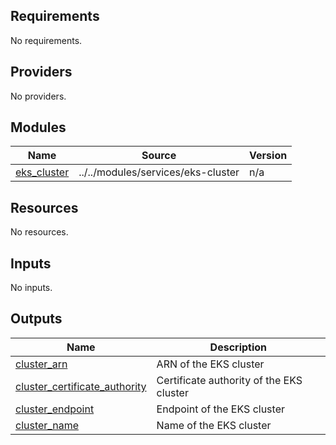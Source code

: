 <!-- BEGIN_TF_DOCS -->
## Requirements

No requirements.

## Providers

No providers.

## Modules

| Name | Source | Version |
|------|--------|---------|
| <a name="module_eks_cluster"></a> [eks\_cluster](#module\_eks\_cluster) | ../../modules/services/eks-cluster | n/a |

## Resources

No resources.

## Inputs

No inputs.

## Outputs

| Name | Description |
|------|-------------|
| <a name="output_cluster_arn"></a> [cluster\_arn](#output\_cluster\_arn) | ARN of the EKS cluster |
| <a name="output_cluster_certificate_authority"></a> [cluster\_certificate\_authority](#output\_cluster\_certificate\_authority) | Certificate authority of the EKS cluster |
| <a name="output_cluster_endpoint"></a> [cluster\_endpoint](#output\_cluster\_endpoint) | Endpoint of the EKS cluster |
| <a name="output_cluster_name"></a> [cluster\_name](#output\_cluster\_name) | Name of the EKS cluster |
<!-- END_TF_DOCS -->